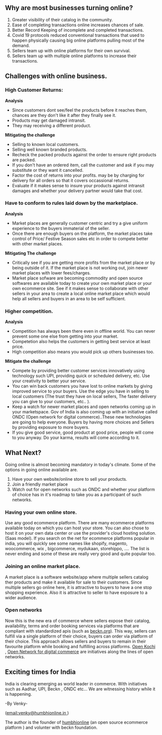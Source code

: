 ## Why are most businesses turning online? 
1. Greater visibility of their catalog in the community. 
2. Ease of completing transactions online increases chances of sale.
3. Better Record Keeping of incomplete and completed transactions.  
4. Covid 19 protocols reduced conventional transactions that used to happen physically causing big online platforms pulling most of the demand. 
6. Sellers team up with online platforms for their own survival.
7. Sellers team up with multiple online platforms to increase their transactions.




## Challenges with online business. 
### High Customer Returns: 
	
**Analysis**

* Since customers dont see/feel the  products before it reaches them, chances are they don't like it after they finally see it. 
* Products may get damaged intransit.
* They may receiving a different product.
	
**Mitigating the challenge**
	
* Selling to known local customers. 
* Selling well known branded products.
* Recheck the packed products against the order to ensure right products are packed. 
* If you don't have an ordered item, call the customer and ask if you may substitute or they want it cancelled. 
* Factor the cost of returns into your profits. may be by charging for delivery for all orders so that it covers occassional returns. 
* Evaluate if it makes sense to insure your products against intransit damages and whether your  delivery partner would take that cost. 
	
	
### Have to conform to rules laid down by the marketplace. 
	
**Analysis**

* Market places are generally customer centric and try a give uniform experience to the buyers immaterial of the seller. 
* Once there are enough buyers on the platform, the market places take control of Price/ Festive Season sales etc in order to compete better with other market places.

**Mitigating The challenge**

* Critically see if you are getting more profits from the market place or by being outside of it. If the market place is not working out, join newer market places with lower fees/charges. 
* Market place sofware are becoming commodity and open source softwares are available today to create your own market place or your own ecommerce site. See if it makes sense to collaborate with other sellers in your area to create a local online market place which would help all sellers and buyers in an area to be self sufficient. 

	
### Higher competition.

**Analysis**

* Competition has always been there even in offline world. You can never prevent some one else from getting into your market. 
* Competetion also helps the customers in getting best service at least price.
* High competition also means you would pick up others businesses too.

**Mitigate the challenge**

* Compete by providing better customer services innovatively using technology such UPI, providing quick or scheduled delivery, etc. Use your creativity to better your service.
* You can win back customers you have lost to online markets by giving improved service to your buyers. Use the edge you have in selling to local customers (The trust they have on local sellers, The faster delivery you can give to your customers, etc.. ).
* Keep a watch for newer market places and open networks coming up in your marketspace. Gov of India is also coming up with an initiative called ONDC (Open network for digital commerce)..These new technologies are going to help everyone. Buyers by having more choices and Sellers by providing exposure to more buyers. 
* If you give good service, good product at good price, people will come to you anyway. Do your karma, results will come according to it. 

## What Next? 
Going online is  almost becoming mandatory in today's climate. Some of the options in going online available are. 
1. Have your own website/online store to sell your products. 
2. Join a friendly market place
3. Watch out for open networks such as ONDC and whether your platform of choice has in it's roadmap to take you as a participant  of such networks.  


### Having your own online store. 
Use any good ecommerce platform. There are many ecommerce platforms available today on which you can host your store. You can also chose to host it on your own data center or use the provider's cloud hosting solution. (Saas model). If you search on the net for ecommerce  platforms popular in india, you will quickly see some names like shopify, magento, woocommerce, wix , bigcommerce, mydukaan, storehippo, .... The list is never ending and some of these are really very good and quite popular too. 

### Joining an online market place. 
A market place is a software website/app where multiple sellers catalog ther products and make it available for sale to their customers. Since multiple sellers go online here, it is attractive to buyers to have a one stop shopping experience. Also it is attractive to seller to have exposure to a wider audience.



### Open networks
Now this is the new era of commerce where sellers expose their catalog, availability, terms and order booking services via platforms that are compliant with standardized apis (such as [beckn.org](https://beckn.org/)). This way, sellers can fulfill via a single platform of their choice, buyers can order via platform of their choice. This approach allows sellers and buyers to remain in their favourite platform while booking and fulfilling across platforms. [Open Kochi](https://openkochi.net) , [Open Network for digital commerce](https://pib.gov.in/PressReleasePage.aspx?PRID=1745611) are initiatives along the lines of open networks. 


## Exciting times for India
India is clearing emerging as world leader in commerce. With initiatives such as Aadhar, UPI, Beckn , ONDC etc... We are witnessing history while it is happening. 

-By Venky-

([email:venky@humbhionline.in ](mailto:venky@humbhionline.in))

The author is the founder of [humbhionline](https://humbhionline.in) (an open source ecommerce platform ) and volunter with beckn foundation.
